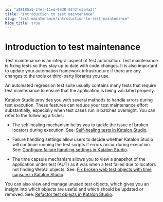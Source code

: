 ```yaml
---
id: "a08185a0-24ef-11ed-9930-0242fe3e4a3f"
title: "Introduction to test maintenance"
slug: "test-maintenance/introduction-to-test-maintenance"
hide_title: true
---
```


# <a id="concept-1435" class="anchor_top_offset"/><a id="ariaid-title1" class="anchor_top_offset"/>Introduction to test maintenance

<p xmlns="http://www.w3.org/1999/xhtml" className="p">Test maintenance is an integral aspect of test automation. Test maintenance is  fixing tests so they stay up to date with code changes. It is also important to update your automation framework infrastructure if there are any changes to the tools or third-party libraries  you use.</p> 
<p xmlns="http://www.w3.org/1999/xhtml" className="p">An automated regression test suite usually contains many tests that require test maintenance to ensure that the application is being validated properly.</p> 
<p xmlns="http://www.w3.org/1999/xhtml" className="p"><span className="ph">Katalon Studio</span> provides you with several methods to handle errors  during test execution. These features can reduce your test maintenance effort substantially, especially when test cases run in batches overnight. You can refer to the following articles:</p> 
<div xmlns="http://www.w3.org/1999/xhtml" className="p"><ul className="ul"><li className="li"><p className="p">The self-healing mechanism helps you to tackle the issue of broken locators during execution. See: <a className="xref" href="/docs/test-maintenance/self-healing-tests-in-katalon-studio">Self-healing tests in <span className="ph">Katalon Studio</span></a>.</p></li><li className="li"><p className="p">Failure handling settings allow users to decide whether <span className="ph">Katalon Studio</span> will continue running the test scripts if errors occur during execution. See: <a className="xref" href="/docs/test-maintenance/configure-failure-handling-settings-in-katalon-studio">Configure failure handling settings in <span className="ph">Katalon Studio</span></a>.</p></li><li className="li"><p className="p">The time capsule mechanism allows you to view a snapshot of the application under test (AUT)  as it was when a test failed due to locators not finding WebUI objects. See: <a className="xref" href="/docs/test-maintenance/fix-broken-web-test-objects-with-time-capsule-in-katalon-studio">Fix broken web test objects with time capsule in <span className="ph">Katalon Studio</span></a>.</p></li></ul></div>
<p xmlns="http://www.w3.org/1999/xhtml" className="p">You can also view and manage unused  test objects, which gives you an insight into which objects are useful and which should be updated or removed. See: <a className="xref" href="/docs/test-maintenance/refactor-test-objects-in-katalon-studio">Refactor test objects in <span className="ph">Katalon Studio</span></a>.</p> 
